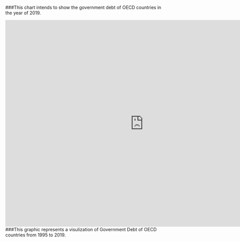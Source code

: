 ###This chart intends to show the government debt of OECD countries in the year of 2019. 
<iframe src="https://data.oecd.org/chart/65zq" width="860" height="645" style="border: 0" mozallowfullscreen="true" webkitallowfullscreen="true" allowfullscreen="true"><a href="https://data.oecd.org/chart/65zq" target="_blank">OECD Chart: General government debt, Total, % of GDP, Annual, 2019</a></iframe>
###This graphic represents a visulization of Government Debt of OECD countries from 1995 to 2019. 
<div class="flourish-embed flourish-chart" data-src="visualisation/3747790" data-url="https://flo.uri.sh/visualisation/3747790/embed" aria-label=""><script src="https://public.flourish.studio/resources/embed.js"></script></div>
